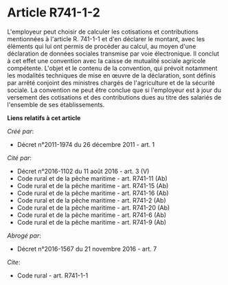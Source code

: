 # Article R741-1-2

L'employeur peut choisir de calculer les cotisations et contributions mentionnées à l'article R. 741-1-1 et d'en déclarer le
montant, avec les éléments qui lui ont permis de procéder au calcul, au moyen d'une déclaration de données sociales transmise
par voie électronique. Il conclut à cet effet une convention avec la caisse de mutualité sociale agricole compétente. L'objet
et le contenu de la convention, qui prévoit notamment les modalités techniques de mise en œuvre de la déclaration, sont
définis par arrêté conjoint des ministres chargés de l'agriculture et de la sécurité sociale. La convention ne peut être
conclue que si l'employeur est à jour du versement des cotisations et des contributions dues au titre des salariés de
l'ensemble de ses établissements.

**Liens relatifs à cet article**

_Créé par_:

  - Décret n°2011-1974 du 26 décembre 2011 - art. 1

_Cité par_:

  - Décret n°2016-1102 du 11 août 2016 - art. 3 (V)
  - Code rural et de la pêche maritime - art. R741-11 (Ab)
  - Code rural et de la pêche maritime - art. R741-15 (Ab)
  - Code rural et de la pêche maritime - art. R741-16 (Ab)
  - Code rural et de la pêche maritime - art. R741-2 (Ab)
  - Code rural et de la pêche maritime - art. R741-20 (Ab)
  - Code rural et de la pêche maritime - art. R741-6 (Ab)
  - Code rural et de la pêche maritime - art. R741-9 (Ab)

_Abrogé par_:

  - Décret n°2016-1567 du 21 novembre 2016 - art. 7

_Cite_:

  - Code rural - art. R741-1-1
